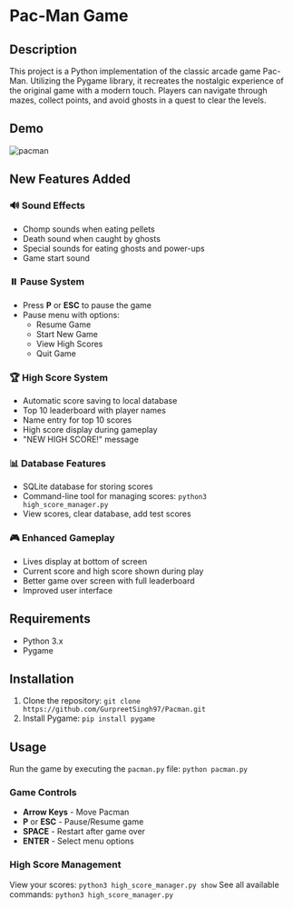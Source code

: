 # Pac-Man Game

## Description
This project is a Python implementation of the classic arcade game Pac-Man. Utilizing the Pygame library, it recreates the nostalgic experience of the original game with a modern touch. Players can navigate through mazes, collect points, and avoid ghosts in a quest to clear the levels.

## Demo

![pacman](https://github.com/GurpreetSingh97/Pacman/assets/36395745/d5687d0d-6011-4fef-a1a6-2f036b0dc4f9)

## New Features Added

### 🔊 Sound Effects
- Chomp sounds when eating pellets
- Death sound when caught by ghosts
- Special sounds for eating ghosts and power-ups
- Game start sound

### ⏸️ Pause System
- Press **P** or **ESC** to pause the game
- Pause menu with options:
  - Resume Game
  - Start New Game
  - View High Scores
  - Quit Game

### 🏆 High Score System
- Automatic score saving to local database
- Top 10 leaderboard with player names
- Name entry for top 10 scores
- High score display during gameplay
- "NEW HIGH SCORE!" message

### 📊 Database Features
- SQLite database for storing scores
- Command-line tool for managing scores: `python3 high_score_manager.py`
- View scores, clear database, add test scores

### 🎮 Enhanced Gameplay
- Lives display at bottom of screen
- Current score and high score shown during play
- Better game over screen with full leaderboard
- Improved user interface

## Requirements
- Python 3.x
- Pygame

## Installation
1. Clone the repository: ```git clone https://github.com/GurpreetSingh97/Pacman.git ```
2. Install Pygame: ```pip install pygame```

## Usage
Run the game by executing the `pacman.py` file: ```python pacman.py```

### Game Controls
- **Arrow Keys** - Move Pacman
- **P** or **ESC** - Pause/Resume game
- **SPACE** - Restart after game over
- **ENTER** - Select menu options

### High Score Management
View your scores: ```python3 high_score_manager.py show```
See all available commands: ```python3 high_score_manager.py```
